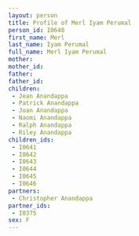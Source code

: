 ```yaml
---
layout: person
title: Profile of Merl Iyam Perumal
person_id: I0640
first_name: Merl
last_name: Iyam Perumal
full_name: Merl Iyam Perumal
mother: 
mother_id: 
father: 
father_id: 
children:
 - Jean Anandappa
 - Patrick Anandappa
 - Joan Anandappa
 - Naomi Anandappa
 - Ralph Anandappa
 - Riley Anandappa
children_ids:
 - I0641
 - I0642
 - I0643
 - I0644
 - I0645
 - I0646
partners:
 - Christopher Anandappa
partner_ids:
 - I0375
sex: F
---
```


